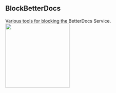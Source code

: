 ## BlockBetterDocs
Various tools for blocking the BetterDocs Service.
<img src="https://i.imgur.com/FzUKfQo.png" alt="" width="200px" height="200px">

